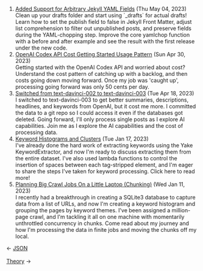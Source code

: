 <ol>
<li><a href="/blog/added-support-for-arbitrary-jekyll-yaml-fields/">Added Support for Arbitrary Jekyll YAML Fields</a> (Thu May 04, 2023)
<br/>Clean up your drafts folder and start using `_drafts` for actual drafts! Learn how to set the publish field to false in Jekyll Front Matter, adjust list comprehension to filter out unpublished posts, and preserve fields during the YAML-chopping step. Improve the core yamlchop function with a before and after example and see the result with the first release under the new code.</li>
<li><a href="/blog/openai-codex-api-cost-getting-started-usage-pattern/">OpenAI Codex API Cost Getting Started Usage Pattern</a> (Sun Apr 30, 2023)
<br/>Getting started with the OpenAI Codex API and worried about cost? Understand the cost pattern of catching up with a backlog, and then costs going down moving forward. Once my job was 'caught up', processing going forward was only 50 cents per day.</li>
<li><a href="/blog/switched-from-text-davinci-002-to-text-davinci-003/">Switched from text-davinci-002 to text-davinci-003</a> (Tue Apr 18, 2023)
<br/>I switched to text-davinci-003 to get better summaries, descriptions, headlines, and keywords from OpenAI, but it cost me more. I committed the data to a git repo so I could access it even if the databases got deleted. Going forward, I'll only process single posts as I explore AI capabilities. Join me as I explore the AI capabilities and the cost of processing data.</li>
<li><a href="/blog/keyword-histograms-and-clusters/">Keyword Histograms and Clusters</a> (Tue Jan 17, 2023)
<br/>I've already done the hard work of extracting keywords using the Yake KeywordExtractor, and now I'm ready to discuss extracting them from the entire dataset. I've also used lambda functions to control the insertion of spaces between each tag-stripped element, and I'm eager to share the steps I've taken for keyword processing. Click here to read more!</li>
<li><a href="/blog/planning-big-crawl-jobs-on-a-little-laptop-chunking/">Planning Big Crawl Jobs On a Little Laptop (Chunking)</a> (Wed Jan 11, 2023)
<br/>I recently had a breakthrough in creating a SQLite3 database to capture data from a list of URLs, and now I'm creating a keyword histogram and grouping the pages by keyword themes. I've been assigned a million-page crawl, and I'm tackling it all on one machine with momentarily unthrottled concurrency in chunks. Come read about my journey and how I'm processing the data in finite jobs and moving the chunks off my local.</li>
</ol>
<div class="arrow-links"><div class="post-nav-prev"><span class="arrow">&larr;&nbsp;</span><a href="/json/">JSON</a></div> &nbsp; <div class="post-nav-next"><a href="/theory/">Theory</a><span class="arrow">&nbsp;&rarr;</span></div></div>